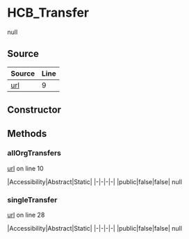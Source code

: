 # HCB_Transfer

null
## Source
|Source|Line|
|-|-|
|[url](https://github.com/devramsean0/hcb.js/blob/dfef3ef/src/api_endpoints/transfer.ts#L9)|9|
## Constructor
## Methods
### allOrgTransfers
[url](https://github.com/devramsean0/hcb.js/blob/dfef3ef/src/api_endpoints/transfer.ts#L10) on line 10  

|Accessibility|Abstract|Static|
|-|-|-|-|
|public|false|false|
null

### singleTransfer
[url](https://github.com/devramsean0/hcb.js/blob/dfef3ef/src/api_endpoints/transfer.ts#L28) on line 28  

|Accessibility|Abstract|Static|
|-|-|-|-|
|public|false|false|
null
